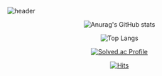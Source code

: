 ![header](https://capsule-render.vercel.app/api?type=waving&color=auto&height=300&section=header&text=%20%20%20Yerim's%20Github&fontSize=90)

<div align=center>
	
<!-- <h3>📚 Tech Stack 📚</h3> -->
<!-- <p>✨ Languages ✨</p> -->
<!-- </div>
<div align="center">
	<img src="https://img.shields.io/badge/Java-007396?style=flat&logo=Conda-Forge&logoColor=white" />
	<img src="https://img.shields.io/badge/Python-3766AB?style=flat&logo=HTML5&logoColor=white" />
	<img src="https://img.shields.io/badge/CSS3-1572B6?style=flat&logo=CSS3&logoColor=white" />
	<br>
</div>
 -->
<div align=center>
	
![Anurag's GitHub stats](https://github-readme-stats.vercel.app/api?username=yerim8373&show_icons=true&theme=buefy)

![Top Langs](https://github-readme-stats.vercel.app/api/top-langs/?username=yerim8373&layout=compact&theme=buefy)
  

[![Solved.ac Profile](http://mazassumnida.wtf/api/generate_badge?boj=yerim8373)](https://solved.ac/yerim8373)<br/>
	
[![Hits](https://hits.seeyoufarm.com/api/count/incr/badge.svg?url=https%3A%2F%2Fgithub.com%2Fyerim8373&count_bg=%23FDE1FF&title_bg=%23D6B2FF&icon=&icon_color=%23E7E7E7&title=hits&edge_flat=false)](https://hits.seeyoufarm.com)

</div>

<!--
**yerim8373/yerim8373** is a ✨ _special_ ✨ repository because its `README.md` (this file) appears on your GitHub profile.

Here are some ideas to get you started:

- 🔭 I’m currently working on ...
- 🌱 I’m currently learning ...
- 👯 I’m looking to collaborate on ...
- 🤔 I’m looking for help with ...
- 💬 Ask me about ...
- 📫 How to reach me: ...
- 😄 Pronouns: ...
- ⚡ Fun fact: ...
-->
